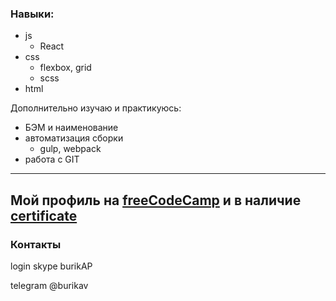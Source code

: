 ### Навыки:

* js
  - React
* css
  - flexbox, grid
  - scss
* html

Дополнительно изучаю и практикуюсь:
* БЭМ и наименование
* автоматизация сборки
  - gulp, webpack
* работа с GIT

---
Мой профиль на [freeCodeCamp](https://www.freecodecamp.org/burik84) и в наличие [certificate](https://www.freecodecamp.org/certification/burik84/responsive-web-design)
---

### Контакты

login skype burikAP

telegram @burikav
